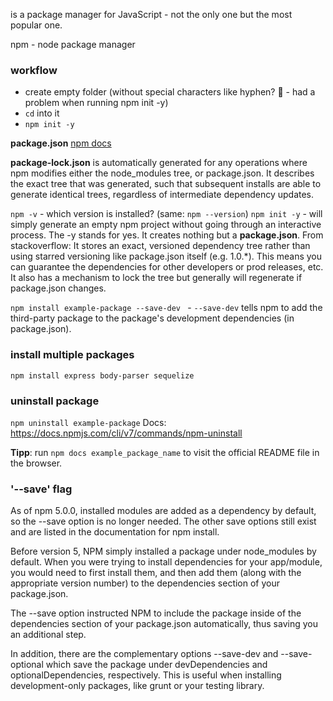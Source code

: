 is a package manager for JavaScript - not the only one but the most popular one.

npm - node package manager

### workflow
- create empty folder 
  (without special characters like hyphen? 🤔 - had a problem when running npm init -y)
- `cd` into it
- `npm init -y`

**package.json** [npm docs](https://docs.npmjs.com/cli/v6/configuring-npm/package-json)

**package-lock.json** is automatically generated for any operations where npm modifies either the node_modules tree, or package.json. It describes the exact tree that was generated, such that subsequent installs are able to generate identical trees, regardless of intermediate dependency updates.

`npm -v` - which version is installed?  (same: `npm --version`)
`npm init -y` - will simply generate an empty npm project without going through an interactive process. The -y stands for yes. It creates nothing but a **package.json**.
From stackoverflow: It stores an exact, versioned dependency tree rather than using starred versioning like package.json itself (e.g. 1.0.*). This means you can guarantee the dependencies for other developers or prod releases, etc. It also has a mechanism to lock the tree but generally will regenerate if package.json changes.

`npm install example-package --save-dev ` - `--save-dev` tells npm to add the third-party package to the package's development dependencies (in package.json).

### install multiple packages
`npm install express body-parser sequelize`

### uninstall package
`npm uninstall example-package`
Docs: https://docs.npmjs.com/cli/v7/commands/npm-uninstall

**Tipp**: run `npm docs example_package_name` to visit the official README file in the browser.

### '--save' flag
As of npm 5.0.0, installed modules are added as a dependency by default, so the --save option is no longer needed. The other save options still exist and are listed in the documentation for npm install.

Before version 5, NPM simply installed a package under node_modules by default. When you were trying to install dependencies for your app/module, you would need to first install them, and then add them (along with the appropriate version number) to the dependencies section of your package.json.

The --save option instructed NPM to include the package inside of the dependencies section of your package.json automatically, thus saving you an additional step.

In addition, there are the complementary options --save-dev and --save-optional which save the package under devDependencies and optionalDependencies, respectively. This is useful when installing development-only packages, like grunt or your testing library.